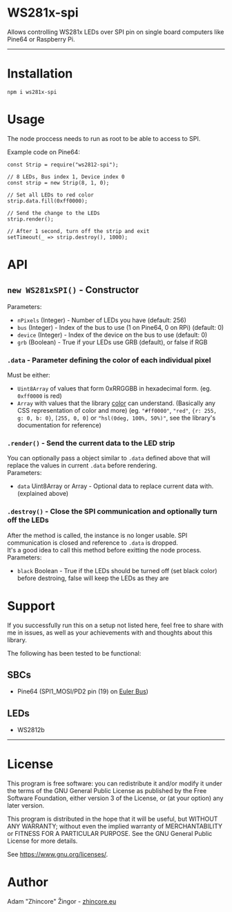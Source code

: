 # WS281x-spi
Allows controlling WS281x LEDs over SPI pin on single board computers like Pine64 or Raspberry Pi.

---

# Installation
```
npm i ws281x-spi
```

# Usage
The node proccess needs to run as root to be able to access to SPI.  

Example code on Pine64:
```JS
const Strip = require("ws2812-spi");

// 8 LEDs, Bus index 1, Device index 0
const strip = new Strip(8, 1, 0);

// Set all LEDs to red color
strip.data.fill(0xff0000);

// Send the change to the LEDs
strip.render();

// After 1 second, turn off the strip and exit
setTimeout(_ => strip.destroy(), 1000);
```

# API
## `new WS281xSPI()` - Constructor
Parameters:
+ `nPixels` (Integer) - Number of LEDs you have (default: 256)
+ `bus` (Integer) - Index of the bus to use (1 on Pine64, 0 on RPi) (default: 0)
+ `device` (Integer) - Index of the device on the bus to use (default: 0)
+ `grb` (Boolean) - True if your LEDs use GRB (default), or false if RGB

### `.data` - Parameter defining the color of each individual pixel
Must be either:
+ `Uint8Array` of values that form 0xRRGGBB in hexadecimal form. (eg. `0xff0000` is red)
+ `Array` with values that the library [color](https://www.npmjs.com/package/color) can understand. (Basically any CSS representation of color and more) (eg. `"#ff0000"`, `"red"`, `{r: 255, g: 0, b: 0}`, `[255, 0, 0]` or `"hsl(0deg, 100%, 50%)"`, see the library's documentation for reference)

### `.render()` - Send the current data to the LED strip
You can optionally pass a object similar to `.data` defined above that will replace the values in current `.data` before rendering.  
Parameters:
+ `data` Uint8Array or Array - Optional data to replace current data with. (explained above)

### `.destroy()` - Close the SPI communication and optionally turn off the LEDs
After the method is called, the instance is no longer usable. SPI communication is closed and reference to `.data` is dropped.  
It's a good idea to call this method before exitting the node process.
Parameters:
+ `black` Boolean - True if the LEDs should be turned off (set black color) before destroing, false will keep the LEDs as they are


# Support
If you successfully run this on a setup not listed here, feel free to share with me in issues, as well as your achievements with and thoughts about this library.  

The following has been tested to be functional:  

## SBCs
+ Pine64 (SPI1_MOSI/PD2 pin (19) on [Euler Bus](http://files.pine64.org/doc/Pine%20A64%20Schematic/a64-db-rev%20b-20151217-Plus-Release.pdf))

## LEDs
+ WS2812b

---

# License
This program is free software: you can redistribute it and/or modify
it under the terms of the GNU General Public License as published by
the Free Software Foundation, either version 3 of the License, or
(at your option) any later version.

This program is distributed in the hope that it will be useful,
but WITHOUT ANY WARRANTY; without even the implied warranty of
MERCHANTABILITY or FITNESS FOR A PARTICULAR PURPOSE.  See the
GNU General Public License for more details.

See <https://www.gnu.org/licenses/>.

# Author
Adam "Zhincore" Žingor - [zhincore.eu](https://zhincore.eu/)
